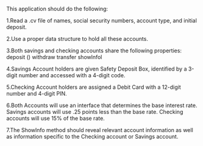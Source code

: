 This application should do the following:

1.Read a .cv file of names, social security numbers, account type, and initial deposit.

2.Use a proper data structure to hold all these accounts.

3.Both savings and checking accounts share the following properties:
  deposit ()
  withdraw transfer showlnfol

4.Savings Account holders are given Safety Deposit Box, identified by a 3-digit number and accessed with a 4-digit code.

5.Checking Account holders are assigned a Debit Card with a 12-digit number and 4-digit PIN.

6.Both Accounts will use an interface that determines the base interest rate.
  Savings accounts will use .25 points less than the base rate.
  Checking accounts will use 15% of the base rate.

7.The Showlnfo method should reveal relevant account information as well as information specific to the Checking account or Savings account.
